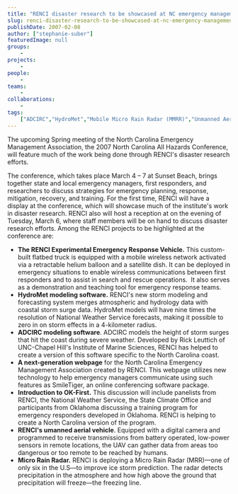 ```yaml
---
title: "RENCI disaster research to be showcased at NC emergency management meeting"
slug: renci-disaster-research-to-be-showcased-at-nc-emergency-management-meeting
publishDate: 2007-02-08
author: ["stephanie-suber"]
featuredImage: null
groups:
    - 
projects:
    - 
people:
    - 
teams: 
    - 
collaborations:
    - 
tags:
    ["ADCIRC","HydroMet","Mobile Micro Rain Radar (MMRR)","Unmanned Aerial Vehicle (UAV)"]
---
```

The upcoming Spring meeting of the North Carolina Emergency Management Association, the 2007 North Carolina All Hazards Conference, will feature much of the work being done through RENCI's disaster research efforts.



The conference, which takes place March 4 – 7 at Sunset Beach, brings together state and local emergency managers, first responders, and researchers to discuss strategies for emergency planning, response, mitigation, recovery, and training. For the first time, RENCI will have a display at the conference, which will showcase much of the institute's work in disaster research. RENCI also will host a reception at on the evening of Tuesday, March 6, where staff members will be on hand to discuss disaster research efforts. Among the RENCI projects to be highlighted at the conference are:
<ul>
	<li><strong>The RENCI Experimental Emergency Response Vehicle.</strong> This custom-built flatbed truck is equipped with a mobile wireless network activated via a retractable helium balloon and a satellite dish. It can be deployed in emergency situations to enable wireless communications between first responders and to assist in search and rescue operations.  It also serves as a demonstration and teaching tool for emergency response teams.</li>
	<li><strong>HydroMet modeling software.</strong> RENCI's new storm modeling and forecasting system merges atmospheric and hydrology data with coastal storm surge data. HydroMet models will have nine times the resolution of National Weather Service forecasts, making it possible to zero in on storm effects in a 4-kilometer radius.</li>
	<li><strong>ADCIRC modeling software</strong>. ADCIRC models the height of storm surges that hit the coast during severe weather. Developed by Rick Leuttich of UNC-Chapel Hill's Institute of Marine Sciences, RENCI has helped to create a version of this software specific to the North Carolina coast.</li>
	<li><strong>A next-generation webpage</strong> for the North Carolina Emergency Management Association created by RENCI. This webpage utilizes new technology to help emergency managers communicate using such features as SmileTiger, an online conferencing software package.</li>
	<li><strong>Introduction to OK-First.</strong> This discussion will include panelists from RENCI, the National Weather Service, the State Climate Office and participants from Oklahoma discussing a training program for emergency responders developed in Oklahoma. RENCI is helping to create a North Carolina version of the program.</li>
	<li><strong>RENCI's umanned aerial vehicle</strong>. Equipped with a digital camera and programmed to receive transmissions from battery operated, low-power sensors in remote locations, the UAV can gather data from areas too dangerous or too remote to be reached by humans.</li>
	<li><strong>Micro Rain Radar.</strong> RENCI is deploying a Micro Rain Radar (MRR)—one of only six in the U.S—to improve ice storm prediction. The radar detects precipitation in the atmosphere and how high above the ground that precipitation will freeze—the freezing line.</li>
</ul>
